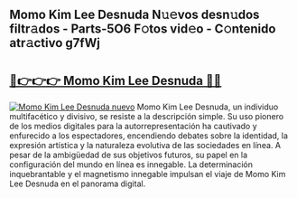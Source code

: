 ## Momo Kim Lee Desnuda N𝚞𝚎vos desn𝚞dos filtr𝚊dos - Parts-5O6 F𝚘tos vid𝚎o - C𝚘ntenido atr𝚊ctivo g7fWj

# <h2><a href="http://mb89kh.tromn.icu/?c=Momo+Kim+Lee+Desnuda">🔗👉👉👉 Momo Kim Lee Desnuda 🔗🔗</a></h2>

[![Momo Kim Lee Desnuda nuevo](https://i.imgur.com/pEAQMta.gif)](http://mb89kh.tromn.icu/?c=Momo+Kim+Lee+Desnuda)
Momo Kim Lee Desnuda, un individuo multifacético y divisivo, se resiste a la descripción simple. Su uso pionero de los medios digitales para la autorrepresentación ha cautivado y enfurecido a los espectadores, encendiendo debates sobre la identidad, la expresión artística y la naturaleza evolutiva de las sociedades en línea. A pesar de la ambigüedad de sus objetivos futuros, su papel en la configuración del mundo en línea es innegable. La determinación inquebrantable y el magnetismo innegable impulsan el viaje de Momo Kim Lee Desnuda en el panorama digital.
